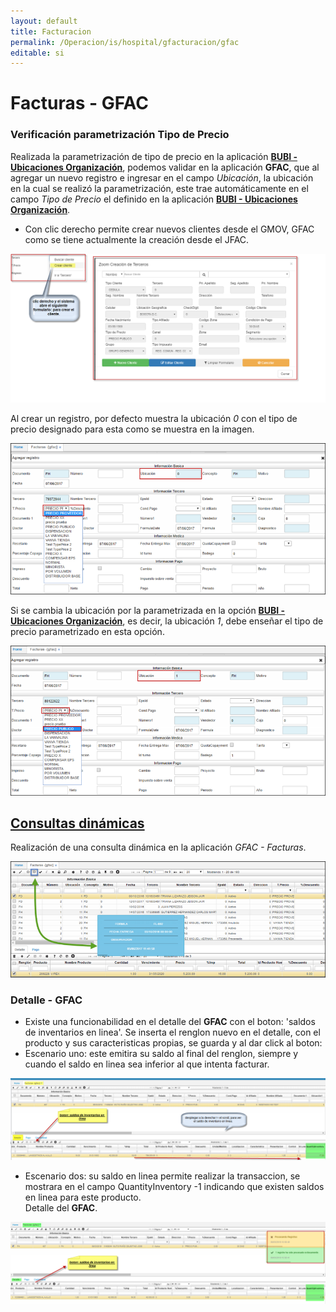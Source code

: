 ```yaml
---
layout: default
title: Facturacion
permalink: /Operacion/is/hospital/gfacturacion/gfac
editable: si
---
```


# Facturas - GFAC

### Verificación parametrización Tipo de Precio

Realizada la parametrización de tipo de precio en la aplicación [**BUBI - Ubicaciones Organización**](http://docs.oasiscom.com/Operacion/common/borgan/bubi), podemos validar en la aplicación **GFAC**, que al agregar un nuevo registro e ingresar en el campo _Ubicación_, la ubicación  en la cual se realizó la parametrización, este trae automáticamente en el campo _Tipo de Precio_ el definido en la aplicación [**BUBI - Ubicaciones Organización**](http://docs.oasiscom.com/Operacion/common/borgan/bubi).  

* Con clic derecho permite crear nuevos clientes desde el GMOV, GFAC como se tiene actualmente la creación desde el JFAC.  

![](gfac5.png)


Al crear un registro, por defecto muestra la ubicación _0_ con el tipo de precio designado para esta como se muestra en la imagen.  

![](gfac.png)

Si se cambia la ubicación por la parametrizada en la opción [**BUBI - Ubicaciones Organización**](http://docs.oasiscom.com/Operacion/common/borgan/bubi), es decir, la ubicación _1_, debe enseñar el tipo de precio parametrizado en esta opción.  

![](gfac1.png)

## [Consultas dinámicas](http://docs.oasiscom.com/Operacion/is/hospital/gfacturacion/gfac#consultas-dinámicas)

Realización de una consulta dinámica en la aplicación _GFAC - Facturas_.  

![](gfac2.png)

### Detalle - GFAC

* Existe una funcionabilidad en el detalle del **GFAC** con el boton: 'saldos de inventarios en linea'. 
Se inserta el renglon nuevo en el detalle, con el producto y sus caracteristicas propias, se guarda y al dar click al boton:  
* Escenario uno: este emitira su saldo al final del renglon, siempre y cuando el saldo en linea sea inferior al que intenta facturar.  


![](gfac3.png)

* Escenario dos: su saldo en linea permite realizar la transaccion, se mostrara en el campo QuantityInventory -1  indicando que existen saldos en linea para este producto.  
Detalle del **GFAC**.  

![](gfac4.png)

